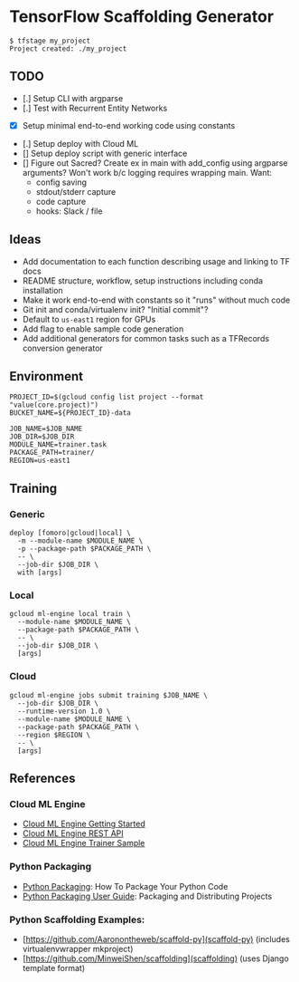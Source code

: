 # TensorFlow Scaffolding Generator

```
$ tfstage my_project
Project created: ./my_project
```

## TODO

- [.] Setup CLI with argparse
- [.] Test with Recurrent Entity Networks
- [x] Setup minimal end-to-end working code using constants
- [.] Setup deploy with Cloud ML
- [] Setup deploy script with generic interface
- [] Figure out Sacred?
    Create ex in main with add_config using argparse arguments?
    Won't work b/c logging requires wrapping main.
    Want:
    - config saving
    - stdout/stderr capture
    - code capture
    - hooks: Slack / file

## Ideas

- Add documentation to each function describing usage and linking to TF docs
- README structure, workflow, setup instructions including conda installation
- Make it work end-to-end with constants so it "runs" without much code
- Git init and conda/virtualenv init? "Initial commit"?
- Default to `us-east1` region for GPUs
- Add flag to enable sample code generation
- Add additional generators for common tasks such as a TFRecords conversion generator

## Environment

```
PROJECT_ID=$(gcloud config list project --format "value(core.project)")
BUCKET_NAME=${PROJECT_ID}-data

JOB_NAME=$JOB_NAME
JOB_DIR=$JOB_DIR
MODULE_NAME=trainer.task
PACKAGE_PATH=trainer/
REGION=us-east1
```

## Training

### Generic

```
deploy [fomoro|gcloud|local] \
  -m --module-name $MODULE_NAME \
  -p --package-path $PACKAGE_PATH \
  -- \
  --job-dir $JOB_DIR \
  with [args]
```

### Local

```
gcloud ml-engine local train \
  --module-name $MODULE_NAME \
  --package-path $PACKAGE_PATH \
  -- \
  --job-dir $JOB_DIR \
  [args]
```

### Cloud

```
gcloud ml-engine jobs submit training $JOB_NAME \
  --job-dir $JOB_DIR \
  --runtime-version 1.0 \
  --module-name $MODULE_NAME \
  --package-path $PACKAGE_PATH \
  --region $REGION \
  -- \
  [args]
```

## References

### Cloud ML Engine

- [Cloud ML Engine Getting Started](https://cloud.google.com/ml-engine/docs/how-tos/getting-started-training-prediction)
- [Cloud ML Engine REST API](https://cloud.google.com/ml-engine/reference/rest/)
- [Cloud ML Engine Trainer Sample](https://github.com/GoogleCloudPlatform/cloudml-samples/tree/master/census/estimator/trainer)

### Python Packaging

- [Python Packaging](http://python-packaging.readthedocs.io/en/latest/index.html): How To Package Your Python Code
- [Python Packaging User Guide](https://packaging.python.org/distributing/): Packaging and Distributing Projects

### Python Scaffolding Examples:

- [https://github.com/Aaronontheweb/scaffold-py](scaffold-py) (includes virtualenvwrapper mkproject)
- [https://github.com/MinweiShen/scaffolding](scaffolding) (uses Django template format)
